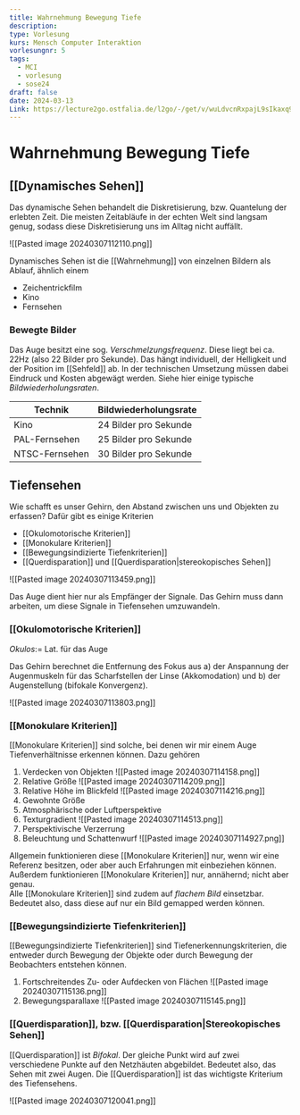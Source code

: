 ```yaml
---
title: Wahrnehmung Bewegung Tiefe
description: 
type: Vorlesung
kurs: Mensch Computer Interaktion
vorlesungnr: 5
tags:
  - MCI
  - vorlesung
  - sose24
draft: false
date: 2024-03-13
Link: https://lecture2go.ostfalia.de/l2go/-/get/v/wuLdvcnRxpajL9sIkaxq9wxx
---
```


# Wahrnehmung Bewegung Tiefe

## [[Dynamisches Sehen]]

Das dynamische Sehen behandelt die Diskretisierung, bzw. Quantelung der erlebten Zeit. Die meisten Zeitabläufe in der echten Welt sind langsam genug, sodass diese Diskretisierung uns im Alltag nicht auffällt.

![[Pasted image 20240307112110.png]]

Dynamisches Sehen ist die [[Wahrnehmung]] von einzelnen Bildern als Ablauf, ähnlich einem

- Zeichentrickfilm
- Kino
- Fernsehen

### Bewegte Bilder

Das Auge besitzt eine sog. *Verschmelzungsfrequenz*. Diese liegt bei ca. 22Hz (also 22 Bilder pro Sekunde). Das hängt individuell, der Helligkeit und der Position im [[Sehfeld]] ab. In der technischen Umsetzung müssen dabei Eindruck und Kosten abgewägt werden. Siehe hier einige typische *Bildwiederholungsraten*.

| Technik        | Bildwiederholungsrate |
| -------------- | --------------------- |
| Kino           | 24 Bilder pro Sekunde |
| PAL-Fernsehen  | 25 Bilder pro Sekunde |
| NTSC-Fernsehen | 30 Bilder pro Sekunde |

## Tiefensehen

Wie schafft es unser Gehirn, den Abstand zwischen uns und Objekten zu erfassen? Dafür gibt es einige Kriterien

- [[Okulomotorische Kriterien]]
- [[Monokulare Kriterien]]
- [[Bewegungsindizierte Tiefenkriterien]]
- [[Querdisparation]] und [[Querdisparation|stereokopisches Sehen]]

![[Pasted image 20240307113459.png]]

Das Auge dient hier nur als Empfänger der Signale. Das Gehirn muss dann arbeiten, um diese Signale in Tiefensehen umzuwandeln.

### [[Okulomotorische Kriterien]]

*Okulos*:= Lat. für das Auge

Das Gehirn berechnet die Entfernung des Fokus aus a) der Anspannung der Augenmuskeln für das Scharfstellen der Linse (Akkomodation) und b) der Augenstellung (bifokale Konvergenz).

![[Pasted image 20240307113803.png]]

### [[Monokulare Kriterien]]

[[Monokulare Kriterien]] sind solche, bei denen wir mir einem Auge Tiefenverhältnisse erkennen können. Dazu gehören

1. Verdecken von Objekten ![[Pasted image 20240307114158.png]]
2. Relative Größe ![[Pasted image 20240307114209.png]]
3. Relative Höhe im Blickfeld ![[Pasted image 20240307114216.png]]
4. Gewohnte Größe
5. Atmosphärische oder Luftperspektive
6. Texturgradient ![[Pasted image 20240307114513.png]]
7. Perspektivische Verzerrung
8. Beleuchtung und Schattenwurf  ![[Pasted image 20240307114927.png]]

Allgemein funktionieren diese [[Monokulare Kriterien]] nur, wenn wir eine Referenz besitzen, oder aber auch Erfahrungen mit einbeziehen können. Außerdem funktionieren [[Monokulare Kriterien]] nur, annähernd; nicht aber genau.  
Alle [[Monokulare Kriterien]] sind zudem auf *flachem Bild* einsetzbar. Bedeutet also, dass diese auf nur ein Bild gemapped werden können.

### [[Bewegungsindizierte Tiefenkriterien]]

[[Bewegungsindizierte Tiefenkriterien]] sind Tiefenerkennungskriterien, die entweder durch Bewegung der Objekte oder durch Bewegung der Beobachters entstehen können. 

1. Fortschreitendes Zu- oder Aufdecken von Flächen ![[Pasted image 20240307115136.png]]
2. Bewegungsparallaxe ![[Pasted image 20240307115145.png]]

### [[Querdisparation]], bzw. [[Querdisparation|Stereokopisches Sehen]]

[[Querdisparation]] ist *Bifokal*. Der gleiche Punkt wird auf zwei verschiedene Punkte auf den Netzhäuten abgebildet. Bedeutet also, das Sehen mit zwei Augen. Die [[Querdisparation]] ist das wichtigste Kriterium des Tiefensehens. 

![[Pasted image 20240307120041.png]]

